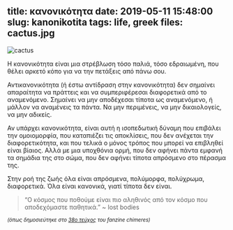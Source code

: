 title: κανονικότητα
date: 2019-05-11 15:48:00
slug: kanonikotita
tags: life, greek
files: cactus.jpg
---

![cactus](cactus.jpg)

Η κανονικότητα είναι μια στρέβλωση τόσο παλιά, τόσο εδραιωμένη, που θέλει αρκετό κόπο για να την πετάξεις από πάνω σου.

Αντικανονικότητα (ή έστω αντίδραση στην κανονικότητα) δεν σημαίνει απαραίτητα να πράττεις και να συμπεριφέρεσαι διαφορετικά από το αναμενόμενο. Σημαίνει να μην αποδέχεσαι τίποτα ως αναμενόμενο, ή μάλλον να αναμένεις τα πάντα. Να μην περιμένεις, να μην δικαιολογείς, να μην αδικείς.

Αν υπάρχει κανονικότητα, είναι αυτή η ισοπεδωτική δύναμη που επιβάλει την ομοιομορφία, που καταπιέζει τις αποκλίσεις, που δεν ανέχεται την διαφορετικότητα, και που τελικά ο μόνος τρόπος που μπορεί να επιβληθεί είναι βίαιος. Αλλά με μια υποχθόνια ορμή, που δεν αφήνει πάντα εμφανή τα σημάδια της στο σώμα, που δεν αφήνει τίποτα απρόσμενο στο πέρασμα της.

Στην ροή της ζωής όλα είναι απρόσμενα, πολύμορφα, πολύχρωμα, διαφορετικά. Όλα είναι κανονικά, γιατί τίποτα δεν είναι.

> “Ο κόσμος που ποθούμε είναι πιο αληθινός από τον κόσμο που αποδεχόμαστε παθητικά.” ~ lost bodies

<small>*(όπως δημοσιεύτηκε στο [38ο τεύχος](http://chimeres.gr/zine) του fanzine chimeres)*</small>
